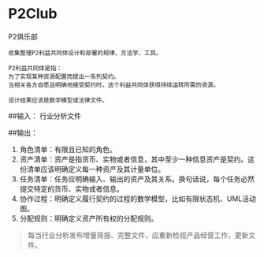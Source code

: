 P2Club
=========

P2俱乐部

	收集整理P2利益共同体设计和部署的规律、方法学、工具。  
	
	P2利益共同体是指：
	为了实现某种资源配置而提出一系列契约。
	当相关各方自愿且明确地接受契约时，这个利益共同体获得持续运转所需的资源。

    设计结果应该是数学模型或法律文件。

##输入：
行业分析文件

##输出：
1. 角色清单：有限且已知的角色。
2. 资产清单：资产是指货币、实物或者信息，其中至少一种信息资产是契约。这份清单应该明确定义每一种资产及其计量单位。
3. 任务清单：任务应明确输入、输出的资产及其关系。换句话说，每个任务必然提交特定的货币、实物或者信息。
4. 协作过程：明确定义履行契约的过程的数学模型，比如有限状态机、UML活动图。
5. 分配规则：明确定义资产所有权的分配规则。

>每当行业分析发布增量简报、完整文件，应重新检视产品经营工作，更新文件。